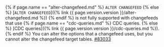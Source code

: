 {% if page.name == "alter-changefeed.md" %} `ALTER CHANGEFEED` {% else %} [`ALTER CHANGEFEED`]({% link {{ page.version.version }}/alter-changefeed.md %}) {% endif %} is not fully supported with changefeeds that use {% if page.name == "cdc-queries.md" %} CDC queries. {% else %} [CDC queries]({% link {{ page.version.version }}/cdc-queries.md %}). {% endif %} You can alter the options that a changefeed uses, but you cannot alter the changefeed target tables. [#83033](https://github.com/cockroachdb/cockroach/issues/83033)